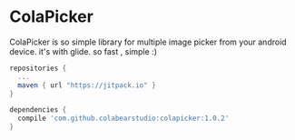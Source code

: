 ColaPicker
=====
ColaPicker is so simple library for multiple image picker from your android device.
it's with glide. so fast , simple :)

```gradle
repositories {
  ...
  maven { url "https://jitpack.io" }
}

dependencies {
  compile 'com.github.colabearstudio:colapicker:1.0.2'
}
```

